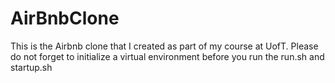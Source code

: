 # AirBnbClone
This is the Airbnb clone that I created as part of my course at UofT. Please do not forget to initialize a virtual environment before you run the run.sh and startup.sh 
